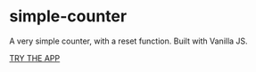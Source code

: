 # simple-counter
A very simple counter, with a reset function. Built with Vanilla JS.

[TRY THE APP](https://andr3cpt.github.io/simple-counter/)
